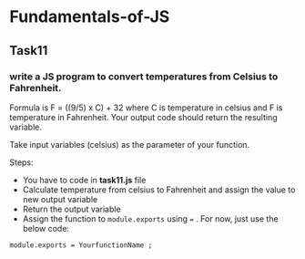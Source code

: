 # Fundamentals-of-JS
## Task11
### write a JS program to convert temperatures from Celsius to Fahrenheit.

Formula is F = ((9/5) x C) + 32 where C is temperature in celsius and F is temperature in Fahrenheit.
Your output code should return the resulting variable.

Take input variables (celsius) as the parameter of your function.

Steps:

- You have to code in **task11.js** file
- Calculate temperature from celsius to Fahrenheit and assign the value to new output variable
- Return the output variable
- Assign the function to `module.exports` using `=` . For now, just use the below code:

```
module.exports = YourfunctionName ;
```
